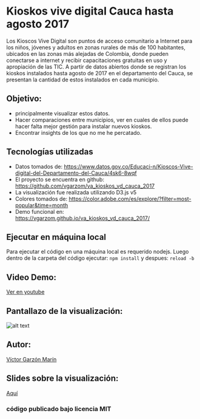 # Kioskos vive digital Cauca hasta agosto 2017
Los Kioscos Vive Digital son puntos de acceso comunitario a Internet para los niños, jóvenes y adultos en zonas rurales de más de 100 habitantes, ubicados en las zonas más alejadas de Colombia, donde pueden conectarse a internet y recibir capacitaciones gratuitas en uso y apropiación de las TIC.
A partir de datos abiertos donde se registran los kioskos instalados hasta agosto de 2017 en el departamento del Cauca, se presentan la cantidad de estos instalados en cada municipio.

## Objetivo:
- principalmente visualizar estos datos. 
- Hacer comparaciones entre municipios, ver en cuales de ellos puede hacer falta mejor gestión para instalar nuevos kioskos.
- Encontrar insights de los que no me he percatado.

## Tecnologías utilizadas
- Datos tomados de: https://www.datos.gov.co/Educaci-n/Kioscos-Vive-digital-del-Departamento-del-Cauca/4sk6-8wqf
- El proyecto se encuentra en github: https://github.com/vgarzom/va_kioskos_vd_cauca_2017
- La visualización fue realizada utilizando D3.js v5
- Colores tomados de: https://color.adobe.com/es/explore/?filter=most-popular&time=month
- Demo funcional en: https://vgarzom.github.io/va_kioskos_vd_cauca_2017/

## Ejecutar en máquina local
Para ejecutar el código en una máquina local es requerido nodejs.
Luego dentro de la carpeta del código ejecutar: ```npm install``` y despues: ```reload -b```

## Video Demo:
[Ver en youtube](https://www.youtube.com/watch?v=Bj8ETBb42pE)

## Pantallazo de la visualización:
![alt text](https://rawgit.com/vgarzom/va_kioskos_vd_cauca_2017/master/screenshot.png?raw=true)

## Autor:
[Víctor Garzón Marín](https://www.linkedin.com/in/v%C3%ADctor-garz%C3%B3n-mar%C3%ADn-25984b27/)

## Slides sobre la visualización: 
[Aquí](https://docs.google.com/presentation/d/1jvOLyzUUCHmyYoAdKguJXXvARzE6CiYTe6M499QKYVE/edit?usp=sharing)

### código publicado bajo licencia MIT


    
    
